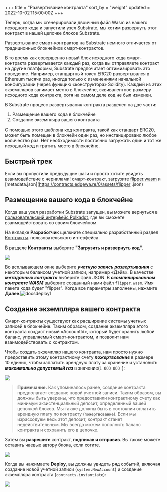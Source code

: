 +++
title = "Развертывание контракта"
sort_by = "weight"
updated = 2022-10-02T15:00:00Z
+++

Теперь, когда мы сгенерировали двоичный файл Wasm из нашего исходного кода и запустили узел Substrate, мы хотим развернуть этот контракт в нашей цепочке блоков Substrate.

Развертывание смарт-контрактов на Substrate немного отличается от традиционных блокчейнов смарт-контрактов.

В то время как совершенно новый блок исходного кода смарт-контракта развертывается каждый раз, когда вы отправляете контракт на другие платформы, Substrate предпочитает оптимизировать это поведение. Например, стандартный токен ERC20 развертывался в Ethereum тысячи раз, иногда только с изменениями начальной конфигурации \(через функцию «конструктора» Solidity). Каждый из этих экземпляров занимает место в блокчейне, эквивалентное размеру исходного кода контракта, хотя на самом деле код не был изменен.

В Substrate процесс развертывания контракта разделен на две части:

1. Размещение вашего кода в блокчейне
2. Создание экземпляра вашего контракта

С помощью этого шаблона код контракта, такой как стандарт ERC20, может быть помещен в блокчейн один раз, но инстанцировано любое количество раз. Нет необходимости постоянно загружать один и тот же исходный код и тратить место в блокчейне.

## Быстрый трек

Если вы пропустили предыдущие шаги и просто хотите увидеть взаимодействие с чернилами! смарт-контракт, загрузите [flipper.wasm](https://contracts.edgewa.re/0/assets/flipper.wasm) и [metadata.json](https://contracts.edgewa.re/0/assets/flipper .json)

## Размещение вашего кода в блокчейне

Когда ваш узел разработки Substrate запущен, вы можете вернуться в [пользовательский интерфейс Polkadot](https://polkadot.js.org/apps/), где вы сможете взаимодействовать со своим блокчейном.

На вкладке **Разработчик** щелкните специально разработанный раздел [Контракты](https://polkadot.js.org/apps/?rpc=ws%3A%2F%2F127.0.0.1%3A9944#/contracts). пользовательского интерфейса.

В разделе **Контракты** выберите **"Загрузить и развернуть код"**.

![](https://user-images.githubusercontent.com/32852637/111106282-2ec9d800-852b-11eb-8e31-6a0af519f0fe.jpg)

Во всплывающем окне выберите _**учетную запись развертывания**_ с некоторым балансом учетной записи, например «Дэйв». В качестве _**метаданных контракта**_ выберите файл JSON. В _**скомпилированном контракте WASM**_ выберите созданный нами файл `flipper.wasm`. Имя пакета кода будет "flipper". Когда все параметры заполнены, нажмите **Далее**.![docsdeploy1](https://user-images.githubusercontent.com/32852637/111107417-2f636e00-852d-11eb-8fe4-2a665627685d.PNG)

## Создание экземпляра вашего контракта

Смарт-контракты существуют как расширение системы учетных записей в блокчейне. Таким образом, создание экземпляра этого контракта создаст новый «AccountId», который будет хранить любой баланс, управляемый смарт-контрактом, и позволит нам взаимодействовать с контрактом.

Чтобы создать экземпляр нашего контракта, нам просто нужно предоставить этому контрактному счету _**пожертвование**_ в размере 10 единиц, чтобы заплатить арендную плату за хранение и установить _**максимально допустимый газ**_ в значение\(`1 000 000 `\):

![](https://user-images.githubusercontent.com/32852637/111108637-a69a0180-852f-11eb-8536-3172307771ed.PNG)

>**Примечание.** Как упоминалось ранее, создание контракта предполагает создание новой учетной записи. Таким образом, вы должны быть уверены, что предоставили контрактному счету как минимум экзистенциальный депозит, определенный вашей цепочкой блоков. Мы также должны быть в состоянии оплатить арендную плату по контракту \(**`пожертвование`**\). Если мы израсходуем весь этот депозит, контракт станет недействительным. Мы всегда можем пополнить баланс контракта и сохранить его в цепочке.

Затем вы **разрешите** контракт, **подписав и отправив**. Вы также можете оставить чаевые автору блока, если хотите.

![](https://user-images.githubusercontent.com/32852637/111108711-ca5d4780-852f-11eb-8f27-b482aacabfeb.PNG)

Когда вы нажимаете **Deploy**, вы должны увидеть ряд событий, включая создание новой учетной записи \(`system.NewAccount`\) и создание экземпляра контракта \(`contracts.instantiate`\):

![](https://user-images.githubusercontent.com/32852637/111108864-0f817980-8530-11eb-9a43-da24dc192bfa.PNG)
